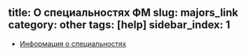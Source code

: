 title: О специальностях ФМ
slug: majors_link
category: other
tags: [help]
sidebar_index: 1
---

- [Информация о специальностях](/fm/applicants/majors/)
